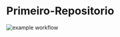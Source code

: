 # Primeiro-Repositorio

![example workflow](https://github.com/Filype05/Primeiro-Repositorio/actions/workflows/main.yml/badge.svg?branch=main&event=push)